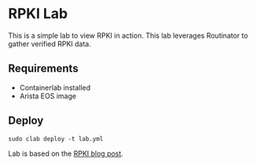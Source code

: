 # RPKI Lab

This is a simple lab to view RPKI in action. This lab leverages Routinator to gather verified RPKI data.

## Requirements

- Containerlab installed
- Arista EOS image

## Deploy

```shell
sudo clab deploy -t lab.yml
```

Lab is based on the [RPKI blog post](https://juliopdx.com/2023/01/02/rpki-in-the-lab/).
